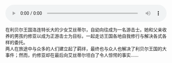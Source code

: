 <audio controls autoplay loop style="width: 100%">
	<source src="/bgms/sora-fc/風を共に舞う気持ち.mp3" type="audio/mpeg">
	Your browser does not support the audio element.
</audio>

在利贝尔王国洛连特长大的少女艾丝蒂尔，自幼向往成为一名游击士。她和父亲收养的男孩约修亚以成为正游击士为目标，一起走访王国各地自我修行与解决各式各样的委托。  
两人在旅途中与众多的人们建立起了羁绊，最终也与众人也解决了利贝尔王国的大事件；然而，约修亚却在最后向艾丝蒂尔坦白了令人惊愕的事实……  
